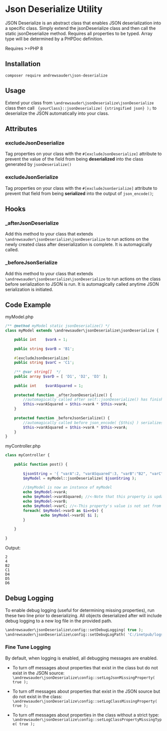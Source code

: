 # Json Deserialize Utility

JSON Deserialize is an abstract class that enables JSON deserialization into a specific class. Simply extend the jsonDeserialize class and then call the static jsonDeserialize method. Requires all properties to be typed. Array type will be
determined by a PHPDoc definition.

Requires &gt;=PHP 8

## Installation
`composer require andrewsauder\json-deserialize`

## Usage
Extend your class from `\andrewsauder\jsonDeserialize\jsonDeserialize` class then call ` {yourClass}::jsonDeserialize( {stringified json} );` to deserialize the JSON automatically into your class.

## Attributes
### excludeJsonDeserialize
Tag properties on your class with the `#[excludeJsonDeserialize]` attribute to prevent the value of the field from being **deserialized** into the class generated by `jsonDeserialize()`

### excludeJsonSerialize
Tag properties on your class with the `#[excludeJsonSerialize]` attribute to prevent that field from being **serialized** into the output of `json_encode()`;

## Hooks
### _afterJsonDeserialize
Add this method to your class that extends `\andrewsauder\jsonDeserialize\jsonDeserialize` to run actions on the newly created class after deserialization is complete. It is automagically called.

### _beforeJsonSerialize
Add this method to your class that extends `\andrewsauder\jsonDeserialize\jsonDeserialize` to run actions on the class before serialization to JSON is run. It is automagically called anytime JSON serialization is initiated.

## Code Example

myModel.php

```php
/** @method myModel static jsonDeserialize() */
class myModel extends \andrewsauder\jsonDeserialize\jsonDeserialize {

	public int    $varA = 1;
	
	public string $varB = 'B1';
	
	#[excludeJsonDeserialize]
	public string $varC = 'C1';
	
	/** @var string[]  */
	public array $varD = [ 'D1', 'D2', 'D3' ];
	
	public int    $varASquared = 1;
	
	protected function _afterJsonDeserialize() {
		//automagically called after self::jsonDeserialize() has finished its deserialization
		$this->varASquared = $this->varA * $this->varA;
	}
	
	protected function _beforeJsonSerialize() {
		//automagically called before json_encode( {$this} ) serializes object into JSON
		$this->varASquared = $this->varA * $this->varA; 
	}
}
```

myController.php

```php
class myController {
    
    public function post() {
        
        $jsonString = '{ "varA":2, "varASquared":3, "varB":"B2", "varC":"C2", "varD":[ "D4", "D5", "D6" ] }';
        $myModel = myModel::jsonDeserialize( $jsonString );
        
        //$myModel is now an instance of myModel
        echo $myModel->varA;
        echo $myModel->varASquared; //<-Note that this property is updated in _afterJsonDeserialize
        echo $myModel->varB;
        echo $myModel->varC; //<-This property's value is not set from the JSON because it has #[excludeJsonDeserialize]
        foreach( $myModel->varD as $i=>$v) {
                echo $myModel->varD[ $i ];
        }
      
    }
    
}
```

Output:

```
2
4
B2
C1
D4
D5
D6
```

## Debug Logging

To enable debug logging (useful for determining missing properties), run these two line prior to deserializing. All objects deserialized after will include debug logging to a new log file in the provided path.

```php
\andrewsauder\jsonDeserialize\config::setDebugLogging( true );
\andrewsauder\jsonDeserialize\config::setDebugLogPath( 'C:/inetpub/logs' );
```

### Fine Tune Logging

By default, when logging is enabled, all debugging messages are enabled.

- To turn off messages about properties that exist in the class but do not exist in the JSON source:
  `\andrewsauder\jsonDeserialize\config::setLogJsonMissingProperty( true ); `

- To turn off messages about properties that exist in the JSON source but do not exist in the class:
  `\andrewsauder\jsonDeserialize\config::setLogClassMissingProperty( true ); `

- To turn off messages about properties in the class without a strict type:
  `\andrewsauder\jsonDeserialize\config::setLogClassPropertyMissingType( true ); `

